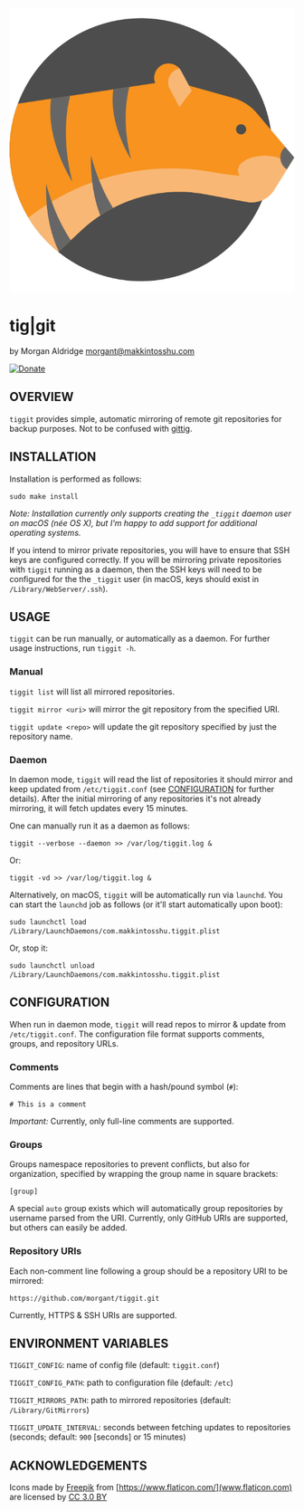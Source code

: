 ![tiger](docs/tiger.svg)

# tig|git
by Morgan Aldridge <morgant@makkintosshu.com>

[![Donate](https://img.shields.io/badge/Donate-PayPal-green.svg)](https://www.paypal.com/cgi-bin/webscr?cmd=_donations&business=DBY3R8ARLDELE&currency_code=USD&source=url)

## OVERVIEW

`tiggit` provides simple, automatic mirroring of remote git repositories for backup purposes. Not to be confused with [gittig](https://github.com/tuler/gittig).

## INSTALLATION

Installation is performed as follows:

    sudo make install

_Note: Installation currently only supports creating the `_tiggit` daemon user on macOS (née OS X), but I'm happy to add support for additional operating systems._

If you intend to mirror private repositories, you will have to ensure that SSH keys are configured correctly. If you will be mirroring private repositories with `tiggit` running as a daemon, then the SSH keys will need to be configured for the the `_tiggit` user (in macOS, keys should exist in `/Library/WebServer/.ssh`).

## USAGE

`tiggit` can be run manually, or automatically as a daemon. For further usage instructions, run `tiggit -h`.

### Manual

`tiggit list` will list all mirrored repositories.

`tiggit mirror <uri>` will mirror the git repository from the specified URI.

`tiggit update <repo>` will update the git repository specified by just the repository name.

### Daemon

In daemon mode, `tiggit` will read the list of repositories it should mirror and keep updated from `/etc/tiggit.conf` (see [CONFIGURATION](#CONFIGURATION) for further details). After the initial mirroring of any repositories it's not already mirroring, it will fetch updates every 15 minutes.

One can manually run it as a daemon as follows:

    tiggit --verbose --daemon >> /var/log/tiggit.log &

Or:

    tiggit -vd >> /var/log/tiggit.log &

Alternatively, on macOS, `tiggit` will be automatically run via `launchd`. You can start the `launchd` job as follows (or it'll start automatically upon boot):

    sudo launchctl load /Library/LaunchDaemons/com.makkintosshu.tiggit.plist

Or, stop it:

    sudo launchctl unload /Library/LaunchDaemons/com.makkintosshu.tiggit.plist

## CONFIGURATION

When run in daemon mode, `tiggit` will read repos to mirror & update from `/etc/tiggit.conf`. The configuration file format supports comments, groups, and repository URLs.

### Comments

Comments are lines that begin with a hash/pound symbol (`#`):

    # This is a comment

_Important:_ Currently, only full-line comments are supported.

### Groups

Groups namespace repositories to prevent conflicts, but also for organization, specified by wrapping the group name in square brackets:

    [group]

A special `auto` group exists which will automatically group repositories by username parsed from the URI. Currently, only GitHub URIs are supported, but others can easily be added.

### Repository URIs

Each non-comment line following a group should be a repository URI to be mirrored:

    https://github.com/morgant/tiggit.git

Currently, HTTPS & SSH URIs are supported.

## ENVIRONMENT VARIABLES

`TIGGIT_CONFIG`: name of config file (default: `tiggit.conf`)

`TIGGIT_CONFIG_PATH`: path to configuration file (default: `/etc`)

`TIGGIT_MIRRORS_PATH`: path to mirrored repositories (default: `/Library/GitMirrors`)

`TIGGIT_UPDATE_INTERVAL`: seconds between fetching updates to repositories (seconds; default: `900` [seconds] or 15 minutes)

## ACKNOWLEDGEMENTS

Icons made by [Freepik](https://www.freepik.com/) from [https://www.flaticon.com/](www.flaticon.com) are licensed by [CC 3.0 BY](http://creativecommons.org/licenses/by/3.0/)